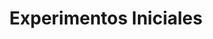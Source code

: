 ---
layout: default
title: Experimentos Iniciales
parent: Experimentos Caseros
has_child: true
nav_order: 1
---